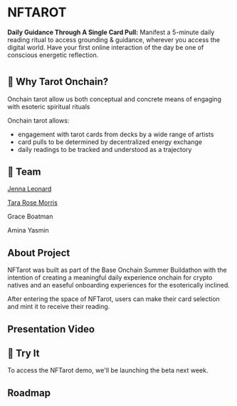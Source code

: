 # NFTAROT
**Daily Guidance Through A Single Card Pull:** Manifest a 5-minute daily reading ritual to access grounding & guidance, wherever you access the digital world. Have your first online interaction of the day be one of conscious energetic reflection. 
#
## 🌱 Why Tarot Onchain?

Onchain tarot allow us both conceptual and concrete means of engaging with esoteric spiritual rituals

Onchain tarot allows:
- engagement with tarot cards from decks by a wide range of artists
- card pulls to be determined by decentralized energy exchange
- daily readings to be tracked and understood as a trajectory

## 💐 Team

[Jenna Leonard](https://github.com/jennaleonard)

[Tara Rose Morris](https://www.taramoves.com/)

Grace Boatman

Amina Yasmin

## About Project
NFTarot was built as part of the Base Onchain Summer Buildathon with the intention of creating a meaningful daily experience onchain for crypto natives and an easeful onboarding experiences for the esoterically inclined. 

After entering the space of NFTarot, users can make their card selection and mint it to receive their reading.

## Presentation Video

## 💐 Try It
To access the NFTarot demo, we'll be launching the beta next week.

## Roadmap
